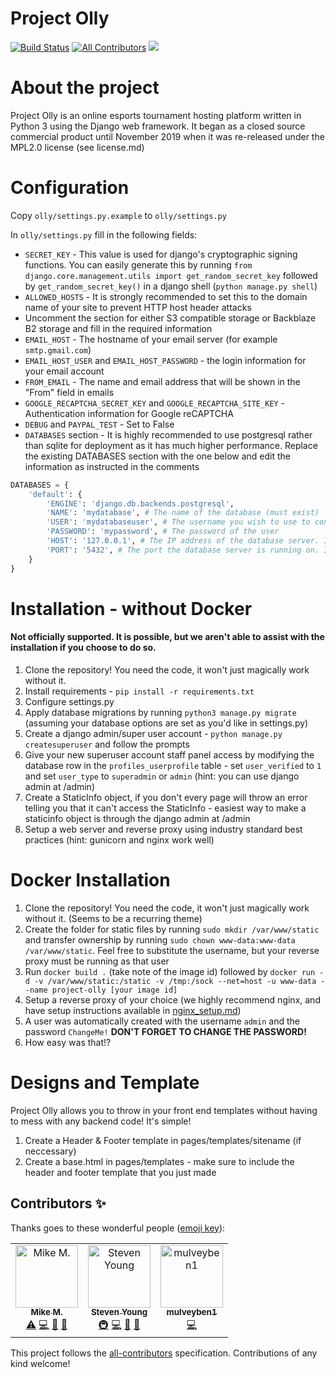 # Project Olly
[![Build Status](https://travis-ci.org/NFM-Studios/project-olly.svg?branch=master)](https://travis-ci.org/NFM-Studios/project-olly)
[![All Contributors](https://img.shields.io/badge/all_contributors-3-orange.svg?style=flat-square)](#contributors)
<a href="https://discord.gg/5dp8x2t">
    <img src="https://img.shields.io/badge/discord-join-7289DA.svg?logo=discord&longCache=true&style=flat" />
</a>

# About the project
Project Olly is an online esports tournament hosting platform written in Python 3 using the Django web framework. It began as a closed source commercial product until November 2019 when it was re-released under the MPL2.0 license (see license.md)

# Configuration
Copy `olly/settings.py.example` to `olly/settings.py`

In `olly/settings.py` fill in the following fields:
- `SECRET_KEY` - This value is used for django's cryptographic signing functions. You can easily generate this by running `from django.core.management.utils import get_random_secret_key` followed by `get_random_secret_key()` in a django shell (`python manage.py shell`)
- `ALLOWED_HOSTS` -  It is strongly recommended to set this to the domain name of your site to prevent HTTP host header attacks
- Uncomment the section for either S3 compatible storage or Backblaze B2 storage and fill in the required information
- `EMAIL_HOST` - The hostname of your email server (for example `smtp.gmail.com`)
- `EMAIL_HOST_USER` and `EMAIL_HOST_PASSWORD` - the login information for your email account
- `FROM_EMAIL` - The name and email address that will be shown in the "From" field in emails
- `GOOGLE_RECAPTCHA_SECRET_KEY` and `GOOGLE_RECAPTCHA_SITE_KEY` - Authentication information for Google reCAPTCHA
- `DEBUG` and `PAYPAL_TEST` - Set to False
- `DATABASES` section - It is highly recommended to use postgresql rather than sqlite for deployment as it has much higher performance. Replace the existing DATABASES section with the one below and edit the information as instructed in the comments
```python
DATABASES = {
    'default': {
        'ENGINE': 'django.db.backends.postgresql',
        'NAME': 'mydatabase', # The name of the database (must exist)
        'USER': 'mydatabaseuser', # The username you wish to use to connect to the database
        'PASSWORD': 'mypassword', # The password of the user
        'HOST': '127.0.0.1', # The IP address of the database server. If it is the same server, this can be left as is
        'PORT': '5432', # The port the database server is running on. It is unlikely you will need to change this
    }
}
```

# Installation - without Docker
#### Not officially supported. It is possible, but we aren't able to assist with the installation if you choose to do so.

1. Clone the repository! You need the code, it won't just magically work without it.
2. Install requirements - `pip install -r requirements.txt`
3. Configure settings.py
4. Apply database migrations by running `python3 manage.py migrate` (assuming your database options are set as you'd like in settings.py)
5. Create a django admin/super user account - `python manage.py createsuperuser` and follow the prompts
6. Give your new superuser account staff panel access by modifying the database row in the `profiles_userprofile` table - set
`user_verified` to `1` and set `user_type` to `superadmin` or `admin` (hint: you can use django admin at /admin)
7. Create a StaticInfo object, if you don't every page will throw an error telling you that it can't access the StaticInfo - easiest
way to make a staticinfo object is through the django admin at /admin
8. Setup a web server and reverse proxy using industry standard best practices (hint: gunicorn and nginx work well)

# Docker Installation

1. Clone the repository! You need the code, it won't just magically work without it. (Seems to be a recurring theme)
2. Create the folder for static files by running `sudo mkdir /var/www/static` and transfer ownership by running `sudo chown www-data:www-data /var/www/static`. Feel free to substitute the username, but your reverse proxy must be running as that user
3. Run `docker build .` (take note of the image id) followed by `docker run -d -v /var/www/static:/static -v /tmp:/sock --net=host -u www-data --name project-olly [your image id]`
4. Setup a reverse proxy of your choice (we highly recommend nginx, and have setup instructions	available in [nginx_setup.md](nginx_setup.md))
5. A user was automatically created with the username `admin` and the password `ChangeMe!` **DON'T FORGET TO CHANGE THE PASSWORD!**
6. How easy was that!?

# Designs and Template
Project Olly allows you to throw in your front end templates without having to mess with any backend code! It's simple!
1. Create a Header & Footer template in pages/templates/sitename (if neccessary)
2. Create a base.html in pages/templates - make sure to include the header and footer template that you just made

## Contributors ✨

Thanks goes to these wonderful people ([emoji key](https://allcontributors.org/docs/en/emoji-key)):

<!-- ALL-CONTRIBUTORS-LIST:START - Do not remove or modify this section -->
<!-- prettier-ignore -->
<table>
  <tr>
    <td align="center"><a href="http://mikemadden.me"><img src="https://avatars0.githubusercontent.com/u/19417674?v=4" width="100px;" alt="Mike M."/><br /><sub><b>Mike M.</b></sub></a><br /><a href="https://github.com/mikemaddem/project-olly/commits?author=mikemaddem" title="Tests">⚠️</a> <a href="https://github.com/mikemaddem/project-olly/commits?author=mikemaddem" title="Code">💻</a> <a href="https://github.com/mikemaddem/project-olly/commits?author=mikemaddem" title="Documentation">📖</a> <a href="#ideas-mikemaddem" title="Ideas, Planning, & Feedback">🤔</a></td>
    <td align="center"><a href="https://github.com/techlover1"><img src="https://avatars1.githubusercontent.com/u/17421974?v=4" width="100px;" alt="Steven Young"/><br /><sub><b>Steven Young</b></sub></a><br /><a href="#infra-techlover1" title="Infrastructure (Hosting, Build-Tools, etc)">🚇</a> <a href="https://github.com/mikemaddem/project-olly/commits?author=techlover1" title="Code">💻</a> <a href="#ideas-techlover1" title="Ideas, Planning, & Feedback">🤔</a> <a href="https://github.com/mikemaddem/project-olly/commits?author=techlover1" title="Documentation">📖</a></td>
    <td align="center"><a href="https://github.com/mulveyben1"><img src="https://avatars1.githubusercontent.com/u/22732775?v=4" width="100px;" alt="mulveyben1"/><br /><sub><b>mulveyben1</b></sub></a><br /><a href="https://github.com/mikemaddem/project-olly/commits?author=mulveyben1" title="Code">💻</a></td>
  </tr>
</table>

<!-- ALL-CONTRIBUTORS-LIST:END -->

This project follows the [all-contributors](https://github.com/all-contributors/all-contributors) specification. Contributions of any kind welcome!

